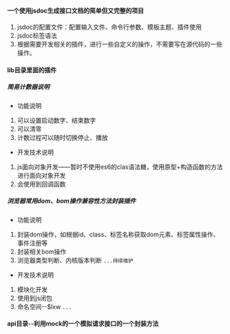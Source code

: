 <!--
 * @Description: 
 * @version: 
 * @Author: lxw
 * @Date: 2020-01-18 15:37:16
 * @LastEditors  : lxw
 * @LastEditTime : 2020-01-18 16:03:03
 -->

#### 一个使用jsdoc生成接口文档的简单但又完整的项目

1. jsdoc的配置文件：配置输入文件、命令行参数、模板主题、插件使用
2. jsdoc标签语法
3. 根据需要开发相关的插件，进行一些自定义的操作，不需要写在源代码的一些操作。

#### lib目录里面的插件

##### 简易计数器说明
- 功能说明
1. 可以设置启动数字、结束数字
2. 可以清零
3. 计数过程可以随时切换停止、播放

- 开发技术说明
1. js面向对象开发——暂时不使用es6的clas语法糖，使用原型+构造函数的方法进行面向对象开发
3. 会使用到回调函数

##### 浏览器常用dom、bom操作兼容性方法封装插件
- 功能说明
1. 封装dom操作，如根据id、class、标签名称获取dom元素、标签属性操作、事件注册等
2. 封装相关bom操作
3. 浏览器类型判断、内核版本判断
`...持续维护`

- 开发技术说明
1. 模块化开发
2. 使用到js闭包
3. 命名空间--$lxw
`...`

#### api目录--利用mock的一个模拟请求接口的一个封装方法